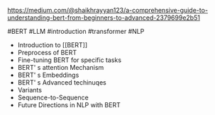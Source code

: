 https://medium.com/@shaikhrayyan123/a-comprehensive-guide-to-understanding-bert-from-beginners-to-advanced-2379699e2b51

#BERT #LLM #introduction #transformer #NLP 

- Introduction to [[BERT]]
- Preprocess of BERT
- Fine-tuning BERT for specific tasks
- BERT' s attention Mechanism
- BERT' s Embeddings
- BERT' s Advanced techinuqes
- Variants
- Sequence-to-Sequence
- Future Directions in NLP with BERT